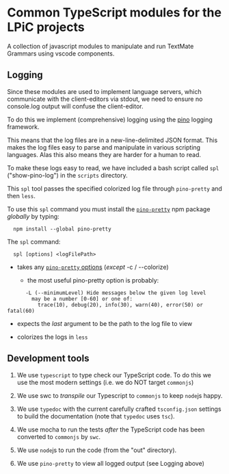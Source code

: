 # Common TypeScript modules for the LPiC projects

A collection of javascript modules to manipulate and run TextMate Grammars
using vscode components.

## Logging

Since these modules are used to implement language servers, which communicate
with the client-editors via stdout, we need to ensure no console.log output will
confuse the client-editor.

To do this we implement (comprehensive) logging using the
[pino](https://getpino.io) logging framework.

This means that the log files are in a new-line-delimited JSON format. This
makes the log files easy to parse and manipulate in various scripting languages.
Alas this also means they are harder for a human to read.

To make these logs easy to read, we have included a bash script called `spl`
("show-pino-log") in the `scripts` directory.

This `spl` tool passes the specified colorized log file through `pino-pretty`
and then `less`.

To use this `spl` command you must install the
[`pino-pretty`](https://github.com/pinojs/pino-pretty#readme) npm package
*globally* by typing:

```
  npm install --global pino-pretty
```

The `spl` command:

```
  spl [options] <logFilePath>
```

  - takes any [`pino-pretty`
    options](https://github.com/pinojs/pino-pretty#cli-arguments) (*except* -c /
    --colorize)

    - the most useful pino-pretty option is probably:
```
      -L (--minimumLevel) Hide messages below the given log level
        may be a number [0-60] or one of:
          trace(10), debug(20), info(30), warn(40), error(50) or fatal(60)
```

  - expects the *last* argument to be the path to the log file to view

  - colorizes the logs in `less`

## Development tools

1. We use `typescript` to type check our TypeScript code. To do this we
   use the most modern settings (i.e. we do NOT target `commonjs`)

2. We use swc to *transpile* our Typescript to `commonjs` to keep `node`js
   happy.

3. We use `typedoc` with the current carefully crafted `tsconfig.json`
   settings to build the documentation (note that `typedoc` uses `tsc`).

4. We use mocha to run the tests *after* the TypeScript code has been
   converted to `commonjs` by `swc`.

5. We use `node`js to run the code (from the "out" directory).

6. We use `pino-pretty` to view all logged output (see Logging above)
